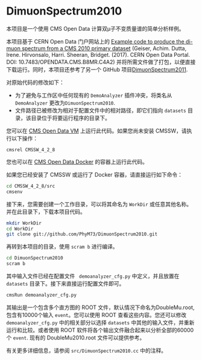 # DimuonSpectrum2010

本项目是一个使用 CMS Open Data 计算双μ子不变质量谱的简单分析样例。

本项目基于 CERN Open Data 门户网站上的 [Example code to produce the di-muon spectrum from a CMS 2010 primary dataset](http://opendata.web.cern.ch/record/560) (Geiser, Achim. Dutta, Irene. Hirvonsalo, Harri. Sheeran, Bridget. (2017). CERN Open Data Portal. DOI: 10.7483/OPENDATA.CMS.B8MR.C4A2) 并将所需文件做了打包，以便直接下载运行。同时，本项目还参考了另一个 GitHub 项目[DimuonSpectrum2011](https://github.com/cms-opendata-analyses/DimuonSpectrum2011).

对原始代码的修改如下：

- 为了避免与工作区中任何现有的 `DemoAnalyzer` 插件冲突，将类名从 `DemoAnalyzer` 更改为`DimuonSpectrum2010`.
- 文件路径已被修改为相对于配置文件中的相对路径，即它们指向 `datasets` 目录，该目录位于将要运行程序的目录下。

您可以在 [CMS Open Data VM](http://opendata.web.cern.ch/VM/CMS/2010) 上运行此代码。如果您尚未安装 CMSSW，请执行以下操作：

```
cmsrel CMSSW_4_2_8
```

您也可以在 [CMS Open Data Docker](http://opendata.cern.ch/docs/cms-guide-docker) 的容器上运行此代码。

如果您已经安装了 CMSSW 或运行了 Docker 容器，请直接运行如下命令：

```bash
cd CMSSW_4_2_8/src
cmsenv
```

接下来，您需要创建一个工作目录，可以将其命名为 `WorkDir` 或任意其他名称。并在此目录下，下载本项目代码。

```bash
mkdir WorkDir
cd WorkDir
git clone git://github.com/PhyM73/DimuonSpectrum2010.git

```

再转到本项目的目录，使用 `scram b` 进行编译。

```bash
cd DimuonSpectrum2010
scram b
```

其中输入文件已经在配置文件 ` demoanalyzer_cfg.py` 中定义，并且放置在 `datasets` 目录下。接下来直接运行配置文件即可。

```bash
cmsRun demoanalyzer_cfg.py
```

其输出是一个包含多个直方图的 ROOT 文件，默认情况下命名为DoubleMu.root,  包含有10000个输入 `event`。您可以使用 ROOT 查看这些内容。您还可以修改 `demoanalyzer_cfg.py` 中的相关部分以选择 `datasets` 中其他的输入文件，并重新运行和比较。或者使用 ROOT 软件将各个输出文件融合起来以分析全部的60000个 `event`. 现有的 DoubleMu2010.root 文件可以提供参考。

有关更多详细信息，请参阅 `src/DimuonSpectrum2010.cc` 中的注释。

